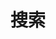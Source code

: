 ---
title: "搜索" # in any language you want
layout: "search" # necessary for search
summary: "search"
placeholder: "search"
---